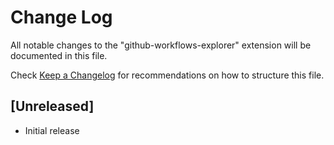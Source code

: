 # Change Log

All notable changes to the "github-workflows-explorer" extension will be documented in this file.

Check [Keep a Changelog](http://keepachangelog.com/) for recommendations on how to structure this file.

## [Unreleased]

- Initial release